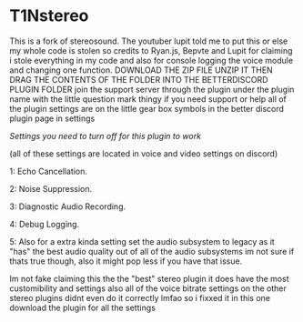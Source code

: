 # T1Nstereo
This is a fork of stereosound. The youtuber lupit told me to put this or else my whole code is stolen so credits to Ryan.js, Bepvte and Lupit for claiming i stole everything in my code and also for console logging the voice module and changing one function.
DOWNLOAD THE ZIP FILE UNZIP IT THEN DRAG THE CONTENTS OF THE FOLDER INTO THE BETTERDISCORD PLUGIN FOLDER
join the support server through the plugin under the plugin name with the little question mark thingy if you need support or help
all of the plugin settings are on the little gear box symbols in the better discord plugin page in settings



*Settings you need to turn off for this plugin to work*

(all of these settings are located in voice and video settings on discord)

1: Echo Cancellation.

2: Noise Suppression.

3: Diagnostic Audio Recording.

4: Debug Logging.

5: Also for a extra kinda setting set the audio subsystem to legacy as it "has" the best audio quality out of all of the audio subsystems im not sure if thats true though, also it might pop less if you have that issue.

Im not fake claiming this the the "best" stereo plugin it does have the most customibility and settings 
also all of the voice bitrate settings on the other stereo plugins didnt even do it correctly lmfao so i fixxed it in this one
download the plugin for all the settings 

